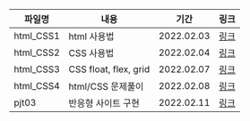 | 파일명    | 내용                  | 기간       | 링크                            |
| --------- | --------------------- | ---------- | ------------------------------- |
| html_CSS1 | html 사용법           | 2022.02.03 | [링크](./html_CSS1_22-02-03.md) |
| html_CSS2 | CSS 사용법            | 2022.02.04 | [링크](./html_CSS2_22-02-04.md) |
| html_CSS3 | CSS float, flex, grid | 2022.02.07 | [링크](./html_CSS3_22-02-07.md) |
| html_CSS4 | html/CSS 문제풀이     | 2022.02.08 | [링크](./html_CSS4_22-02-08.md) |
| pjt03     | 반응형 사이트 구현    | 2022.02.11 | [링크](./pjt03_22-02-11.md)     |

